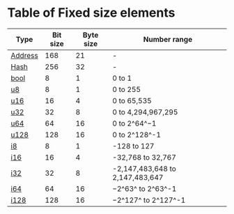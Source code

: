 # Table of Fixed size elements

| Type | Bit size | Byte size | Number range |
|-----------------------------------------------------------------------------------------------------------------------|----------|-----------|--------------------------------|
| [Address](https://partisiablockchain.gitlab.io/language/contract-sdk/pbc_contract_common/address/struct.Address.html) | 168      | 21        | -                              |
| [Hash](https://partisiablockchain.gitlab.io/language/contract-sdk/pbc_contract_common/struct.Hash.html)               | 256      | 32        | -                              |
| [bool](https://doc.rust-lang.org/stable/std/primitive.bool.html)                                                      | 8        | 1         | 0 to 1                         |
| [u8](https://doc.rust-lang.org/stable/std/primitive.u8.html)                                                          | 8        | 1         | 0 to 255                       |
| [u16](https://doc.rust-lang.org/stable/std/primitive.u16.html)                                                        | 16       | 4         | 0 to 65,535                    |
| [u32](https://doc.rust-lang.org/stable/std/primitive.u32.html)                                                        | 32       | 8         | 0 to 4,294,967,295             |
| [u64](https://doc.rust-lang.org/stable/std/primitive.u64.html)                                                        | 64       | 16        | 0 to 2^64^−1                   |
| [u128](https://doc.rust-lang.org/stable/std/primitive.u128.html)                                                      | 128      | 16        | 0 to  2^128^-1                 |
| [i8](https://doc.rust-lang.org/stable/std/primitive.i8.html)                                                          | 8        | 1         | -128 to 127                    |
| [i16](https://doc.rust-lang.org/stable/std/primitive.i16.html)                                                        | 16       | 4         | -32,768 to 32,767              |
| [i32](https://doc.rust-lang.org/stable/std/primitive.i32.html)                                                        | 32       | 8         | -2,147,483,648 to 2,147,483,647 |
| [i64](https://doc.rust-lang.org/stable/std/primitive.i64.html)                                                        | 64       | 16        | −2^63^ to  2^63^-1             |
| [i128](https://doc.rust-lang.org/stable/std/primitive.i128.html)                                                      | 128      | 16        | −2^127^ to  2^127^-1           |